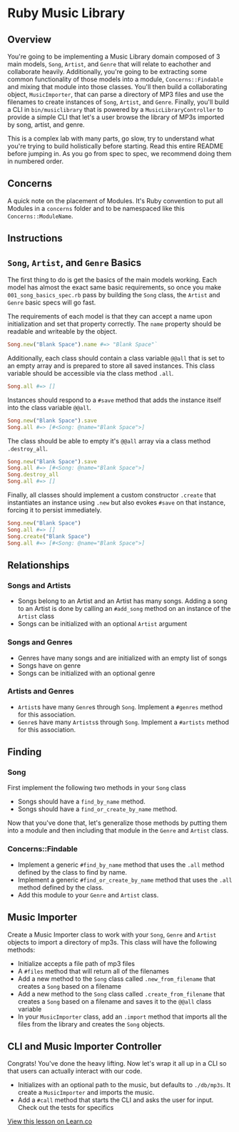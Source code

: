 # Ruby Music Library

## Overview

You're going to be implementing a Music Library domain composed of 3 main models, `Song`, `Artist`, and `Genre` that will relate to eachother and collaborate heavily. Additionally, you're going to be extracting some common functionality of those models into a module, `Concerns::Findable` and mixing that module into those classes. You'll then build a collaborating object, `MusicImporter`, that can parse a directory of MP3 files and use the filenames to create instances of `Song`, `Artist`, and `Genre`. Finally, you'll build a CLI in `bin/musiclibrary` that is powered by a `MusicLibraryController` to provide a simple CLI that let's a user browse the library of MP3s imported by song, artist, and genre.

This is a complex lab with many parts, go slow, try to understand what you're trying to build holistically before starting. Read this entire README before jumping in. As you go from spec to spec, we recommend doing them in numbered order. 

## Concerns

A quick note on the placement of Modules. It's Ruby convention to put all Modules in a `concerns` folder and to be namespaced like this `Concerns::ModuleName`.

## Instructions

## `Song`, `Artist`, and `Genre` Basics

The first thing to do is get the basics of the main models working. Each model has almost the exact same basic requirements, so once you make `001_song_basics_spec.rb` pass by building the `Song` class, the `Artist` and `Genre` basic specs will go fast.

The requirements of each model is that they can accept a name upon initialization and set that property correctly. The `name` property should be readable and writeable by the object.

```ruby
Song.new("Blank Space").name #=> "Blank Space"`
```

Additionally, each class should contain a class variable `@@all` that is set to an empty array and is prepared to store all saved instances. This class variable should be accessible via the class method `.all`.

```ruby
Song.all #=> []
```

Instances should respond to a `#save` method that adds the instance itself into the class variable `@@all`.

```ruby
Song.new("Blank Space").save
Song.all #=> [#<Song: @name="Blank Space">]
```

The class should be able to empty it's `@@all` array via a class method `.destroy_all`.

```ruby
Song.new("Blank Space").save
Song.all #=> [#<Song: @name="Blank Space">]
Song.destroy_all
Song.all #=> []
```

Finally, all classes should implement a custom constructor `.create` that instantiates an instance using `.new` but also evokes `#save` on that instance, forcing it to persist immediately.

```ruby
Song.new("Blank Space")
Song.all #=> []
Song.create("Blank Space")
Song.all #=> [#<Song: @name="Blank Space">]
```

## Relationships

### Songs and Artists

 * Songs belong to an Artist and an Artist has many songs. Adding a song to an Artist is done by calling an `#add_song` method on an instance of the `Artist` class
 * Songs can be initialized with an optional `Artist` argument

### Songs and Genres

  * Genres have many songs and are initialized with an empty list of songs
  * Songs have on genre
  * Songs can be initialized with an optional genre

### Artists and Genres

  * `Artist`s have many `Genre`s through `Song`. Implement a `#genres` method for this association.
  * `Genre`s have many `Artists`s through `Song`. Implement a `#artists` method for this association.

## Finding 

### Song
First implement the following two methods in your `Song` class

  * Songs should have a `find_by_name` method.
  * Songs should have a `find_or_create_by_name` method.

Now that you've done that, let's generalize those methods by putting them into a module and then including that module in the `Genre` and `Artist` class.

### Concerns::Findable

  * Implement a generic `#find_by_name` method that uses the `.all` method defined by the class to find by name.
  * Implement a generic `#find_or_create_by_name` method that uses the `.all` method defined by the class.
  * Add this module to your `Genre` and `Artist` class.


## Music Importer

Create a Music Importer class to work with your `Song`, `Genre` and `Artist` objects to import a directory of mp3s. This class will have the following methods:

  * Initialize accepts a file path of mp3 files
  * A `#files` method that will return all of the filenames
  * Add a new method to the `Song` class called `.new_from_filename` that creates a `Song` based on a filename
  * Add a new method to the `Song` class called `.create_from_filename` that creates a `Song` based on a filename and saves it to the `@@all` class variable
  * In your `MusicImporter` class, add an `.import` method that imports all the files from the library and creates the `Song` objects.

## CLI and Music Importer Controller
Congrats! You've done the heavy lifting. Now let's wrap it all up in a CLI so that users can actually interact with our code.

  * Initializes with an optional path to the music, but defaults to `./db/mp3s`. It create a `MusicImporter` and imports the music.
  * Add a `#call` method that starts the CLI and asks the user for input. Check out the tests for specifics



<a href='https://learn.co/lessons/ruby-music-library-cli' data-visibility='hidden'>View this lesson on Learn.co</a>
